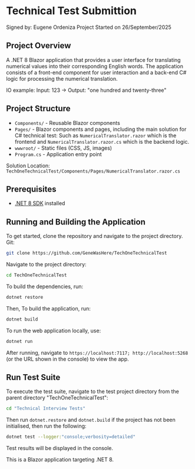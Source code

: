 # Technical Test Submittion
Signed by: Eugene Ordeniza 
Project Started on 26/September/2025

## Project Overview
A .NET 8 Blazor application that provides a user interface for translating numerical values into their corresponding English words. 
The application consists of a front-end component for user interaction and a back-end C# logic for processing the numerical translation.

IO example: Input: 123 -> Output: "one hundred and twenty-three"


## Project Structure

- `Components/` - Reusable Blazor components
- `Pages/` - Blazor components and pages, including the main solution for C# technical test: Such as `NumericalTranslator.razor` which is the frontend and `NumericalTranslator.razor.cs` which is the backend logic.
- `wwwroot/` - Static files (CSS, JS, images)
- `Program.cs` - Application entry point

Solution Location: `TechOneTechnicalTest/Components/Pages/NumericalTranslator.razor.cs`

## Prerequisites

- [.NET 8 SDK](https://dotnet.microsoft.com/download/dotnet/8.0) installed

## Running and Building the Application

To get started, clone the repository and navigate to the project directory.
Git:
```bash
git clone https://github.com/GeneWasHere/TechOneTechnicalTest
```

Navigate to the project directory:
```bash
cd TechOneTechnicalTest
```
To build the dependencies, run:
```bash
dotnet restore
```

Then, To build the application, run:
```bash
dotnet build
```
To run the web application locally, use:
```bash
dotnet run
```
After running, navigate to `https://localhost:7117; http://localhost:5268` (or the URL shown in the console) to view the app.

## Run Test Suite

To execute the test suite, navigate to the test project directory from the parent directory "TechOneTechnicalTest":
```bash
cd "Technical Interview Tests"
```
Then run `dotnet.restore` and `dotnet.build` if the project has not been initialised, then run the following:
```bash
dotnet test --logger:"console;verbosity=detailed"
```
Test results will be displayed in the console.

This is a Blazor application targeting .NET 8.


